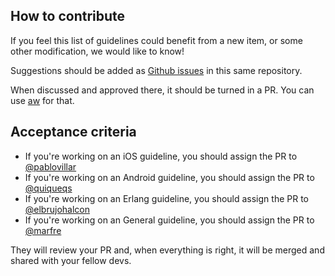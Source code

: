 ## How to contribute

If you feel this list of guidelines could benefit from a new item, or some other modification, we would like to know!

Suggestions should be added as [Github issues](issues) in this same repository.

When discussed and approved there, it should be turned in a PR. You can use [aw](http://github.com/inaka/assisted_workflow) for that.

## Acceptance criteria

* If you're working on an iOS guideline, you should assign the PR to [@pablovillar](https://github.com/pablovillar)
* If you're working on an Android guideline, you should assign the PR to [@quiqueqs](https://github.com/quiqueqs)
* If you're working on an Erlang guideline, you should assign the PR to [@elbrujohalcon](https://github.com/elbrujohalcon)
* If you're working on an General guideline, you should assign the PR to [@marfre](https://github.com/marfre)

They will review your PR and, when everything is right, it will be merged and shared with your fellow devs.
